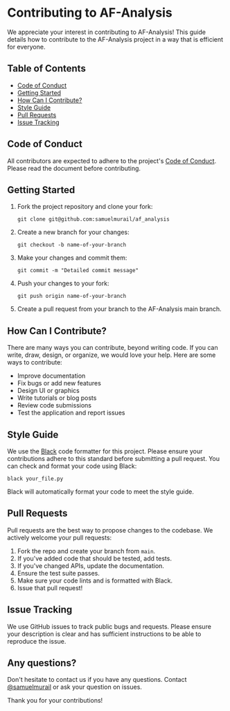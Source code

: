 # Contributing to AF-Analysis

We appreciate your interest in contributing to AF-Analysis! This guide details how to contribute to the AF-Analysis project in a way that is efficient for everyone.

## Table of Contents

- [Code of Conduct](#code-of-conduct)
- [Getting Started](#getting-started)
- [How Can I Contribute?](#how-can-i-contribute)
- [Style Guide](#style-guide)
- [Pull Requests](#pull-requests)
- [Issue Tracking](#issue-tracking)

## Code of Conduct

All contributors are expected to adhere to the project's [Code of Conduct](code_of_conduct.md). Please read the document before contributing. 

## Getting Started

1. Fork the project repository and clone your fork:
   
    ```
    git clone git@github.com:samuelmurail/af_analysis
    ```

2. Create a new branch for your changes:
   
    ```
    git checkout -b name-of-your-branch
    ```

3. Make your changes and commit them:
   
    ```
    git commit -m "Detailed commit message"
    ```

4. Push your changes to your fork:
   
    ```
    git push origin name-of-your-branch
    ```

5. Create a pull request from your branch to the AF-Analysis main branch.

## How Can I Contribute?

There are many ways you can contribute, beyond writing code. If you can write, draw, design, or organize, we would love your help. Here are some ways to contribute:

- Improve documentation
- Fix bugs or add new features
- Design UI or graphics
- Write tutorials or blog posts
- Review code submissions
- Test the application and report issues

## Style Guide

We use the [Black](https://black.readthedocs.io/en/stable/) code formatter for this project. Please ensure your contributions adhere to this standard before submitting a pull request. You can check and format your code using Black:

 ```
 black your_file.py
 ```

Black will automatically format your code to meet the style guide.

## Pull Requests

Pull requests are the best way to propose changes to the codebase. We actively welcome your pull requests:

1. Fork the repo and create your branch from `main`.
2. If you've added code that should be tested, add tests.
3. If you've changed APIs, update the documentation.
4. Ensure the test suite passes.
5. Make sure your code lints and is formatted with Black.
6. Issue that pull request!

## Issue Tracking

We use GitHub issues to track public bugs and requests. Please ensure your description is clear and has sufficient instructions to be able to reproduce the issue.

## Any questions?

Don't hesitate to contact us if you have any questions. Contact [@samuelmurail](mailto:samuel.murail@u-paris.fr) or ask your question on issues.

Thank you for your contributions!
